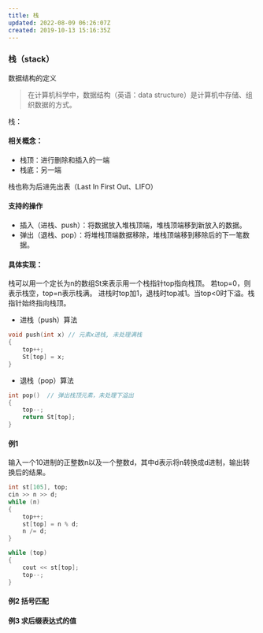 ```yaml
---
title: 栈
updated: 2022-08-09 06:26:07Z
created: 2019-10-13 15:16:35Z
---
```


### 栈（stack）
数据结构的定义
>在计算机科学中，数据结构（英语：data structure）是计算机中存储、组织数据的方式。

栈：
#### 相关概念：
* 栈顶：进行删除和插入的一端
* 栈底：另一端

栈也称为后进先出表（Last In First Out、LIFO）

#### 支持的操作

* 插入（进栈、push）：将数据放入堆栈顶端，堆栈顶端移到新放入的数据。
* 弹出（退栈、pop）：将堆栈顶端数据移除，堆栈顶端移到移除后的下一笔数据。

#### 具体实现：
栈可以用一个定长为n的数组St来表示用一个栈指针top指向栈顶。
若top=0，则表示栈空，top=n表示栈满。
进栈时top加1，退栈时top减1。当top<0时下溢。栈指针始终指向栈顶。

* 进栈（push）算法
```c++
void push(int x) // 元素x进栈, 未处理满栈
{
    top++;
    St[top] = x;
}
```

* 退栈（pop）算法
```c++
int pop()  // 弹出栈顶元素，未处理下溢出
{
    top--;
    return St[top];
}
```
#### 例1
输入一个10进制的正整数n以及一个整数d，其中d表示将n转换成d进制，输出转换后的结果。
```c++
int st[105], top;
cin >> n >> d;
while (n)
{
    top++;
    st[top] = n % d;
    n /= d;
}

while (top)
{
    cout << st[top];
    top--;
}
```
#### 例2 括号匹配
#### 例3 求后缀表达式的值

